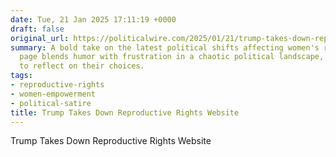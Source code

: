 ```yaml
---
date: Tue, 21 Jan 2025 17:11:19 +0000
draft: false
original_url: https://politicalwire.com/2025/01/21/trump-takes-down-reproductive-rights-website/
summary: A bold take on the latest political shifts affecting women's rights, this
  page blends humor with frustration in a chaotic political landscape, urging voters
  to reflect on their choices.
tags:
- reproductive-rights
- women-empowerment
- political-satire
title: Trump Takes Down Reproductive Rights Website
---
```


Trump Takes Down Reproductive Rights Website